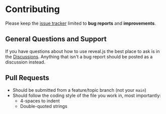 # Contributing

Please keep the [issue tracker](https://github.com/demos-by-igwejk/continuous-deployments-the-github-way/issues) limited to **bug reports** and **improvements**.

## General Questions and Support

If you have questions about how to use reveal.js the best place to ask is in the [Discussions](https://github.com/demos-by-igwejk/continuous-deployments-the-github-way/discussions). Anything that isn't a bug report should be posted as a discussion instead.

## Pull Requests

- Should be submitted from a feature/topic branch (not your `main`)
- Should follow the coding style of the file you work in, most importantly:
  - 4-spaces to indent
  - Double-quoted strings
